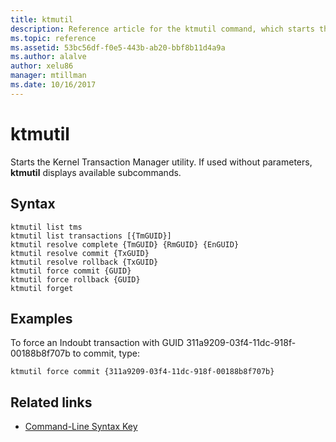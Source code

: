 ```yaml
---
title: ktmutil
description: Reference article for the ktmutil command, which starts the Kernel Transaction Manager utility.
ms.topic: reference
ms.assetid: 53bc56df-f0e5-443b-ab20-bbf8b11d4a9a
ms.author: alalve
author: xelu86
manager: mtillman
ms.date: 10/16/2017
---
```


# ktmutil

Starts the Kernel Transaction Manager utility. If used without parameters, **ktmutil** displays available subcommands.

## Syntax

```
ktmutil list tms
ktmutil list transactions [{TmGUID}]
ktmutil resolve complete {TmGUID} {RmGUID} {EnGUID}
ktmutil resolve commit {TxGUID}
ktmutil resolve rollback {TxGUID}
ktmutil force commit {GUID}
ktmutil force rollback {GUID}
ktmutil forget
```

## Examples


To force an Indoubt transaction with GUID 311a9209-03f4-11dc-918f-00188b8f707b to commit, type:

```
ktmutil force commit {311a9209-03f4-11dc-918f-00188b8f707b}
```

## Related links

- [Command-Line Syntax Key](command-line-syntax-key.md)
